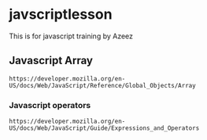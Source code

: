 # javscriptlesson
  This is for javascript training by Azeez

## Javascript Array
```https://developer.mozilla.org/en-US/docs/Web/JavaScript/Reference/Global_Objects/Array```

### Javascript operators
```https://developer.mozilla.org/en-US/docs/Web/JavaScript/Guide/Expressions_and_Operators```